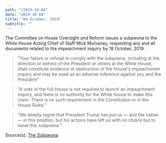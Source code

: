 ```yaml
---
path: "/2019-10-04"
date: "2019-10-04"
title: "04 October, 2019"
subtitle: ""
---
```


The Committee on House Oversight and Reform issues a subpeona to the White House Acting Chief of Staff Mick Mulvaney, requesting any and all documents related to the impeachment inquiry by 18 October, 2019.

> "Your failure or refusal to comply with the subpoena, including at the direction or behest of the President or others at the White House, shall constitute evidence of obstruction of the House's impeachment inquiry and may be used as an adverse inference against you and the President"

> "A vote of the full House is not required to launch an impeachment inquiry, and there is no authority for the White house to make this claim. There is no such requirement in the Constitution or in the House Rules."

> “We deeply regret that President Trump has put us — and the nation — in this position, but his actions have left us with no choice but to issue this subpoena.”

<span class="sources">
Source(s): <a href="https://oversight.house.gov/sites/democrats.oversight.house.gov/files/documents/2019-10-04.EEC%20Engel%20Schiff%20to%20Mulvaney-WH%20re%20Subpoena.pdf" target="_blank" rel="noopener noreferrer">The Subpeona</a>
</span>